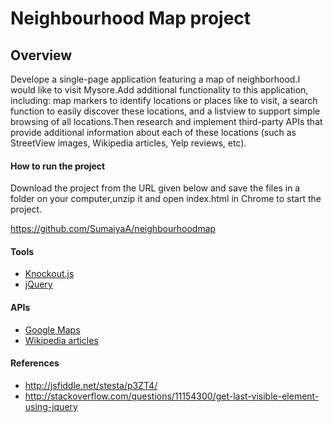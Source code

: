# Neighbourhood Map project

## Overview

 Develope a single-page application featuring a map of neighborhood.I would like to visit Mysore.Add additional functionality to this application, including: map markers to identify locations or places like to visit, a search function to easily discover these locations, and a listview to support simple browsing of all locations.Then research and implement third-party APIs that provide additional information about each of these locations (such as StreetView images, Wikipedia articles, Yelp reviews, etc).

#### How to run the project

Download the project from the URL given below and save the files in a folder on your computer,unzip it and open index.html in Chrome to start the project.

https://github.com/SumaiyaA/neighbourhoodmap

#### Tools

* [Knockout.js](http://knockoutjs.com/)
* [jQuery](http://jquery.com)

#### APIs

* [Google Maps](https://developers.google.com/maps/)
* [Wikipedia articles](https://en.wikipedia.org/wiki/)

#### References
* http://jsfiddle.net/stesta/p3ZT4/
* http://stackoverflow.com/questions/11154300/get-last-visible-element-using-jquery
